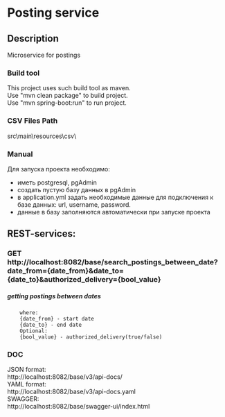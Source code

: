 # Posting service

## Description
Microservice for postings

### Build tool        
This project uses such build tool as maven.<br/>
Use "mvn clean package" to build project.<br/>
Use "mvn spring-boot:run" to run project.

### CSV Files Path
src\main\resources\csv\

### Manual
Для запуска проекта необходимо:
- иметь postgresql, pgAdmin
- создать пустую базу данных в pgAdmin
- в application.yml задать необходимые данные для подключения к базе данных: 
url, username, password.
- данные в базу заполняются автоматически при запуске проекта

## REST-services:
        
### GET http://localhost:8082/base/search_postings_between_date?date_from={date_from}&date_to={date_to}&authorized_delivery={bool_value}
##### getting postings between dates

        where:
        {date_from} - start date
        {date_to} - end date
        Optional:
        {bool_value} - authorized_delivery(true/false)

### DOC
JSON format:<br/>
http://localhost:8082/base/v3/api-docs/<br/>
YAML format:<br/>
http://localhost:8082/base/v3/api-docs.yaml<br/>
SWAGGER:<br/>
http://localhost:8082/base/swagger-ui/index.html<br/>



